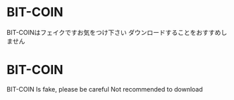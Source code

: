 # BIT-COIN
BIT-COINはフェイクですお気をつけ下さい
ダウンロードすることをおすすめしません

# BIT-COIN
BIT-COIN Is fake, please be careful
Not recommended to download
